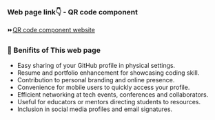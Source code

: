 ### Web page link👇 - QR code component 

 ⏩[QR code component website](https://qr-code-profiles.vercel.app/)

### 📌 Benifits of This web page

- Easy sharing of your GitHub profile in physical settings.
- Resume and portfolio enhancement for showcasing coding skill.
- Contribution to personal branding and online presence.
- Convenience for mobile users to quickly access your profile.
- Efficient networking at tech events, conferences and collaborators.
- Useful for educators or mentors directing students to resources.
- Inclusion in social media profiles and email signatures.
